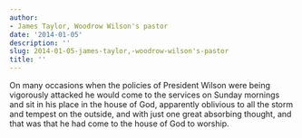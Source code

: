 ```yaml
---
author:
- James Taylor, Woodrow Wilson's pastor
date: '2014-01-05'
description: ''
slug: 2014-01-05-james-taylor,-woodrow-wilson's-pastor
title: ''
---
```

On many occasions when the policies of President Wilson were being vigorously attacked he would come to the services on Sunday mornings and sit in his place in the house of God, apparently oblivious to all the storm and tempest on the outside, and with just one great absorbing thought, and that was that he had come to the house of God to worship.



